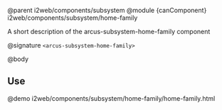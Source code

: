 @parent i2web/components/subsystem
@module {canComponent} i2web/components/subsystem/home-family <arcus-subsystem-home-family>

A short description of the arcus-subsystem-home-family component

@signature `<arcus-subsystem-home-family>`

@body

## Use

@demo i2web/components/subsystem/home-family/home-family.html